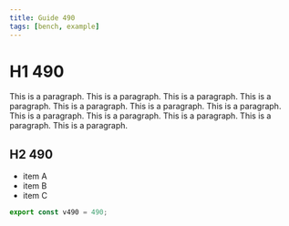 ```yaml
---
title: Guide 490
tags: [bench, example]
---
```


# H1 490

This is a paragraph. This is a paragraph. This is a paragraph. This is a paragraph. This is a paragraph. This is a paragraph. This is a paragraph. This is a paragraph. This is a paragraph. This is a paragraph. This is a paragraph. This is a paragraph. 

## H2 490

- item A
- item B
- item C

```ts
export const v490 = 490;
```